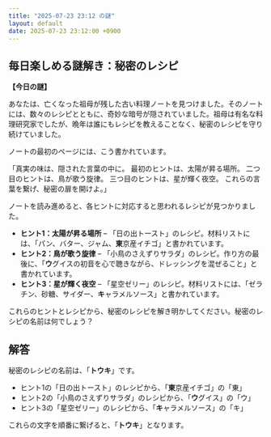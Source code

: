 ```yaml
---
title: "2025-07-23 23:12 の謎"
layout: default
date: 2025-07-23 23:12:00 +0900
---
```

## 毎日楽しめる謎解き：秘密のレシピ

**【今日の謎】**

あなたは、亡くなった祖母が残した古い料理ノートを見つけました。そのノートには、数々のレシピとともに、奇妙な暗号が隠されていました。祖母は有名な料理研究家でしたが、晩年は誰にもレシピを教えることなく、秘密のレシピを守り続けていました。

ノートの最初のページには、こう書かれています。

「真実の味は、隠された言葉の中に。
  最初のヒントは、太陽が昇る場所。
  二つ目のヒントは、鳥が歌う旋律。
  三つ目のヒントは、星が輝く夜空。
  これらの言葉を繋げ、秘密の扉を開けよ。」

ノートを読み進めると、各ヒントに対応すると思われるレシピが見つかりました。

*   **ヒント1：太陽が昇る場所** – 「日の出トースト」のレシピ。材料リストには、「パン、バター、ジャム、**東**京産イチゴ」と書かれています。
*   **ヒント2：鳥が歌う旋律** – 「小鳥のさえずりサラダ」のレシピ。作り方の最後に、「**ウ**グイスの初音を心で聴きながら、ドレッシングを混ぜること」と書かれています。
*   **ヒント3：星が輝く夜空** – 「星空ゼリー」のレシピ。材料リストには、「ゼラチン、砂糖、サイダー、**キ**ャラメルソース」と書かれています。

これらのヒントとレシピから、秘密のレシピを解き明かしてください。秘密のレシピの名前は何でしょう？

## 解答

秘密のレシピの名前は、「**トウキ**」です。

*   ヒント1の「日の出トースト」のレシピから、「**東**京産イチゴ」の「東」
*   ヒント2の「小鳥のさえずりサラダ」のレシピから、「**ウ**グイス」の「ウ」
*   ヒント3の「星空ゼリー」のレシピから、「**キ**ャラメルソース」の「キ」

これらの文字を順番に繋げると、「**トウキ**」となります。
